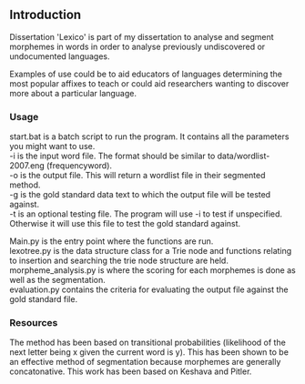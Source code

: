 ## Introduction

Dissertation 'Lexico' is part of my dissertation to analyse and segment morphemes in words in order to analyse previously undiscovered or undocumented languages.  

Examples of use could be to aid educators of languages determining the most popular affixes to teach or could aid researchers wanting to discover more about a particular language.

### Usage

start.bat is a batch script to run the program. It contains all the parameters you might want to use.  
-i is the input word file. The format should be similar to data/wordlist-2007.eng (frequency<space>word<newline>).   
-o is the output file. This will return a wordlist file in their segmented method.  
-g is the gold standard data text to which the output file will be tested against.  
-t is an optional testing file. The program will use -i to test if unspecified. Otherwise it will use this file to test the gold standard against.  

Main.py is the entry point where the functions are run.  
lexotree.py is the data structure class for a Trie node and functions relating to insertion and searching the trie node structure are held.  
morpheme_analysis.py is where the scoring for each morphemes is done as well as the segmentation.  
evaluation.py contains the criteria for evaluating the output file against the gold standard file.  


### Resources

The method has been based on transitional probabilities (likelihood of the next letter being x given the current word is y). This has been shown to be an effective method of segmentation because morphemes are generally concatonative. This work has been based on Keshava and Pitler.
